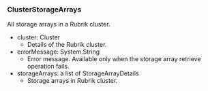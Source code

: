 ### ClusterStorageArrays
All storage arrays in a Rubrik cluster.

- cluster: Cluster
  - Details of the Rubrik cluster.
- errorMessage: System.String
  - Error message. Available only when the storage array retrieve operation fails.
- storageArrays: a list of StorageArrayDetails
  - Storage arrays in Rubrik cluster.
